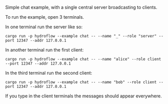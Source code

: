 Simple chat example, with a single central server broadcasting to clients.

To run the example, open 3 terminals.

In one terminal run the server like so:
```
cargo run -p hydroflow --example chat -- --name "_" --role "server" --port 12347 --addr 127.0.0.1
```

In another terminal run the first client:
```
cargo run -p hydroflow --example chat -- --name "alice" --role client --port 12347 --addr 127.0.0.1
```

In the third terminal run the second client:
```
cargo run -p hydroflow --example chat -- --name "bob" --role client --port 12347 --addr 127.0.0.1
```

If you type in the client terminals the messages should appear everywhere.
